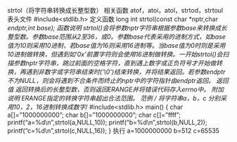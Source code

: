 strtol（将字符串转换成长整型数）
相关函数
atof，atoi，atol，strtod，strtoul
表头文件
#include<stdlib.h>
定义函数
long int strtol(const char *nptr,char **endptr,int base);
函数说明
strtol()会将参数nptr字符串根据参数base来转换成长整型数。参数base范围从2至36，或0。参数base代表采用的进制方式，如base值为10则采用10进制，若base值为16则采用16进制等。当base值为0时则是采用10进制做转换，但遇到如'0x'前置字符则会使用16进制做转换。一开始strtol()会扫描参数nptr字符串，跳过前面的空格字符，直到遇上数字或正负符号才开始做转换，再遇到非数字或字符串结束时('\0')结束转换，并将结果返回。若参数endptr不为NULL，则会将遇到不合条件而终止的nptr中的字符指针由endptr返回。
返回值
返回转换后的长整型数，否则返回ERANGE并将错误代码存入errno中。
附加说明
ERANGE指定的转换字符串超出合法范围。
范例
/* 将字符串a，b，c 分别采用10，2，16进制转换成数字*/
#include<stdlib.h>
main()
{
char a[]=”1000000000”;
char b[]=”1000000000”;
char c[]=”ffff”;
printf(“a=%d\n”,strtol(a,NULL,10));
printf(“b=%d\n”,strtol(b,NULL,2));
printf(“c=%d\n”,strtol(c,NULL,16));
}
执行
a=1000000000
b=512
c=65535